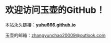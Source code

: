 # 欢迎访问玉壶的GitHub！

本站永久链接：**[yuhu666.github.io](https://yuhu666.github.io "玉壶的GitHub")**

玉壶的邮箱：<zhangyunchao20009@outlook.com>

